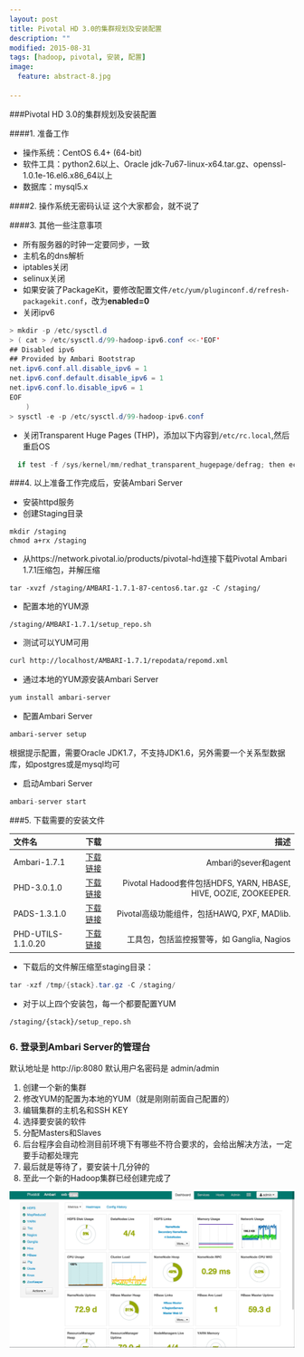 ```yaml
---
layout: post
title: Pivotal HD 3.0的集群规划及安装配置
description: ""
modified: 2015-08-31
tags: [hadoop, pivotal, 安装, 配置]
image:
  feature: abstract-8.jpg

---
```


###Pivotal HD 3.0的集群规划及安装配置

####1. 准备工作
* 操作系统：CentOS 6.4+ (64-bit)
* 软件工具：python2.6以上、Oracle jdk-7u67-linux-x64.tar.gz、openssl-1.0.1e-16.el6.x86_64以上
* 数据库：mysql5.x

####2. 操作系统无密码认证
这个大家都会，就不说了

####3. 其他一些注意事项
* 所有服务器的时钟一定要同步，一致
* 主机名的dns解析
* iptables关闭
* selinux关闭
* 如果安装了PackageKit，要修改配置文件`/etc/yum/pluginconf.d/refresh-packagekit.conf`，改为**enabled=0**
* 关闭ipv6

~~~ java
> mkdir -p /etc/sysctl.d
> ( cat > /etc/sysctl.d/99-hadoop-ipv6.conf <<-'EOF'
## Disabled ipv6
## Provided by Ambari Bootstrap
net.ipv6.conf.all.disable_ipv6 = 1
net.ipv6.conf.default.disable_ipv6 = 1
net.ipv6.conf.lo.disable_ipv6 = 1
EOF
    )
> sysctl -e -p /etc/sysctl.d/99-hadoop-ipv6.conf
~~~

* 关闭Transparent Huge Pages (THP)，添加以下内容到`/etc/rc.local`,然后重启OS

~~~ java
  if test -f /sys/kernel/mm/redhat_transparent_hugepage/defrag; then echo never > /sys/kernel/mm/redhat_transparent_hugepage/defrag; fi  
~~~

###4. 以上准备工作完成后，安装Ambari Server
* 安装httpd服务
* 创建Staging目录

~~~ shell
mkdir /staging
chmod a+rx /staging
~~~

* 从https://network.pivotal.io/products/pivotal-hd连接下载Pivotal Ambari 1.7.1压缩包，并解压缩

~~~ shell
tar -xvzf /staging/AMBARI-1.7.1-87-centos6.tar.gz -C /staging/
~~~

* 配置本地的YUM源

~~~ shell
/staging/AMBARI-1.7.1/setup_repo.sh
~~~

* 测试可以YUM可用

~~~ bash
curl http://localhost/AMBARI-1.7.1/repodata/repomd.xml
~~~

* 通过本地的YUM源安装Ambari Server

~~~ bash
yum install ambari-server
~~~

* 配置Ambari Server

~~~ bash
ambari-server setup
~~~
根据提示配置，需要Oracle JDK1.7，不支持JDK1.6，另外需要一个关系型数据库，如postgres或是mysql均可

* 启动Ambari Server

~~~ java
ambari-server start
~~~

###5. 下载需要的安装文件

| 文件名       | 下载         | 描述            |
|:------------|:-----------:|----------------:|
| Ambari-1.7.1   | [下载链接](https://network.pivotal.io/products/pivotal-hd#/releases/206)   | Ambari的sever和agent |
| PHD-3.0.1.0   | [下载链接](https://network.pivotal.io/products/pivotal-hd#/releases/206)   | Pivotal Hadood套件包括HDFS, YARN, HBASE, HIVE, OOZIE, ZOOKEEPER. |
| PADS-1.3.1.0   | [下载链接](https://network.pivotal.io/products/pivotal-hd#/releases/206)   | Pivotal高级功能组件，包括HAWQ, PXF, MADlib. |
| PHD-UTILS-1.1.0.20   | [下载链接](https://network.pivotal.io/products/pivotal-hd#/releases/206)   | 工具包，包括监控报警等，如 Ganglia, Nagios  |

* 下载后的文件解压缩至staging目录：

~~~ java
tar -xzf /tmp/{stack}.tar.gz -C /staging/
~~~

* 对于以上四个安装包，每一个都要配置YUM

~~~ bash
/staging/{stack}/setup_repo.sh
~~~

### 6. 登录到Ambari Server的管理台

默认地址是 http://ip:8080
默认用户名密码是 admin/admin

1. 创建一个新的集群
2. 修改YUM的配置为本地的YUM（就是刚刚前面自己配置的）
3. 编辑集群的主机名和SSH KEY
4. 选择要安装的软件
5. 分配Masters和Slaves
6. 后台程序会自动检测目前环境下有哪些不符合要求的，会给出解决方法，一定要手动都处理完
7. 最后就是等待了，要安装十几分钟的
8. 至此一个新的Hadoop集群已经创建完成了

![Pivotal Hadoop Cluster](/images/ambari-server.png)




